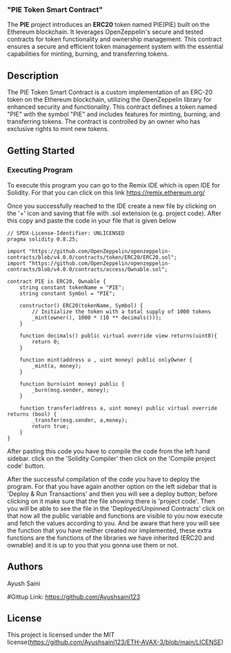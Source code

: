 ### "PIE Token Smart Contract" ###
The **PIE** project introduces an **ERC20** token named PIE(PIE) built on the Ethereum blockchain. It leverages OpenZeppelin's secure and tested contracts for token functionality and ownership management. This contract ensures a secure and efficient token management system with the essential capabilities for minting, burning, and transferring tokens.
## Description
The PIE Token Smart Contract is a custom implementation of an ERC-20 token on the Ethereum blockchain, utilizing the OpenZeppelin library for enhanced security and functionality. This contract defines a token named "PIE" with the symbol "PIE" and includes features for minting, burning, and transferring tokens. The contract is controlled by an owner who has exclusive rights to mint new tokens.

## Getting Started
### Executing Program
To execute this program you can go to the Remix IDE which is open IDE for Solidity. For that you can click on this link https://remix.ethereum.org/

Once you successfully reached to the IDE create a new file by clicking on the '+' icon and saving that file with .sol extension (e.g. project code). After this copy and paste the code in your file that is given below 

```solidity
// SPDX-License-Identifier: UNLICENSED
pragma solidity 0.8.25;

import "https://github.com/OpenZeppelin/openzeppelin-contracts/blob/v4.0.0/contracts/token/ERC20/ERC20.sol";
import "https://github.com/OpenZeppelin/openzeppelin-contracts/blob/v4.0.0/contracts/access/Ownable.sol";

contract PIE is ERC20, Ownable {
    string constant tokenName = "PIE";
    string constant Symbol = "PIE";

    constructor() ERC20(tokenName, Symbol) {
        // Initialize the token with a total supply of 1000 tokens
        _mint(owner(), 1000 * (10 ** decimals()));
    }

    function decimals() public virtual override view returns(uint8){
        return 0;
    }

    function mint(address a , uint money) public onlyOwner {
        _mint(a, money);
    }

    function burn(uint money) public {
        _burn(msg.sender, money);
    }

    function transfer(address a, uint money) public virtual override returns (bool) {
        _transfer(msg.sender, a,money);
        return true;
    }
}

```

After pasting this code you have to compile the code from the left hand sidebar. click on the 'Solidity Compiler' then click on the 'Compile project code' button.

After the successful compilation of the code you have to deploy the program. For that you have again another option on the left sidebar that is 'Deploy & Run Transactions' and then you will see a deploy button; before clicking on it make sure that the file showing there is 'project code'. Then you will be able to see the file in the 'Deployed/Unpinned Contracts' click on that now all the public variable and functions are visible to you now execute and fetch the values according to you. And be aware that here you will see the function that you have neither created nor implemented, these extra functions are the functions of the libraries we have inherited (ERC20 and ownable) and it is up to you that you gonna use them or not.

## Authors
Ayush Saini

#Gittup Link: https://github.com/Ayushsaini123

## License
This project is licensed under the MIT license(https://github.com/Ayushsaini123/ETH-AVAX-3/blob/main/LICENSE)
